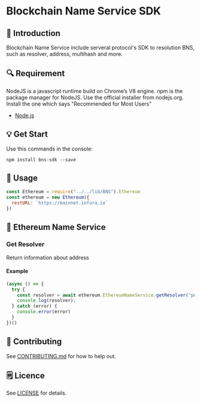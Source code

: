 # Blockchain Name Service SDK

## 📖 Introduction
Blockchain Name Service include serveral protocol's SDK to resolution BNS, such as resolver, address, multihash and more.

## 🔍 Requirement
NodeJS is a javascript runtime build on Chrome’s V8 engine. npm is the package manager for NodeJS.
Use the official installer from nodejs.org. Install the one which says "Recommended for Most Users"
- [Node.js](https://nodejs.org/en/)

## 💡 Get Start

Use this commands in the console:
```
npm install bns-sdk --save
```

## 📝 Usage

```javascript
const Ethereum = require("../../lib/BNS").Ethereum
const ethereum = new Ethereum({
  restURL: `https://mainnet.infura.io`
})
```

## 📍 Ethereum Name Service

### Get Resolver
Return information about address

#### Example
```javascript
(async () => {
  try {
    const resolver = await ethereum.EthereumNameService.getResolver("portalnetwork.eth")
    console.log(resolver);
  } catch (error) {
    console.error(error)
  }
})()
```

## 📣 Contributing
See [CONTRIBUTING.md](./CONTRIBUTING.md) for how to help out.

## 🗒 Licence
See [LICENSE](./LICENSE) for details.

